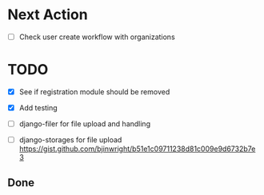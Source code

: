 # Next Action

- [ ] Check user create workflow with organizations

# TODO

- [X] See if registration module should be removed
- [X] Add testing
- [ ] django-filer for file upload and handling
- [ ] django-storages for file upload
        https://gist.github.com/bjinwright/b51e1c09711238d81c009e9d6732b7e3



## Done

